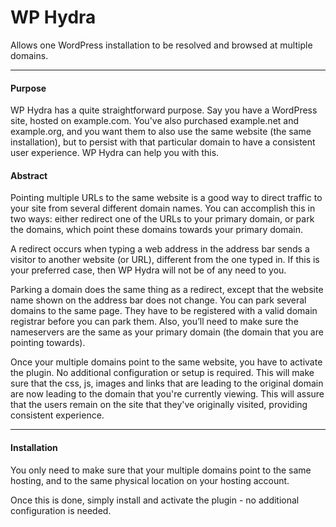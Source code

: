 WP Hydra
========

Allows one WordPress installation to be resolved and browsed at multiple domains.

-----

#### Purpose

WP Hydra has a quite straightforward purpose. Say you have a WordPress site, hosted on example.com. You've also purchased example.net and example.org, and you want them to also use the same website (the same installation), but to persist with that particular domain to have a consistent user experience. WP Hydra can help you with this.

#### Abstract

Pointing multiple URLs to the same website is a good way to direct traffic to your site from several different domain names. You can accomplish this in two ways: either redirect one of the URLs to your primary domain, or park the domains, which point these domains towards your primary domain.

A redirect occurs when typing a web address in the address bar sends a visitor to another website (or URL), different from the one typed in. If this is your preferred case, then WP Hydra will not be of any need to you.

Parking a domain does the same thing as a redirect, except that the website name shown on the address bar does not change. You can park several domains to the same page. They have to be registered with a valid domain registrar before you can park them. Also, you’ll need to make sure the nameservers are the same as your primary domain (the domain that you are pointing towards).

Once your multiple domains point to the same website, you have to activate the plugin. No additional configuration or setup is required. This will make sure that the css, js, images and links that are leading to the original domain are now leading to the domain that you're currently viewing. This will assure that the users remain on the site that they've originally visited, providing consistent experience.

-----

#### Installation

You only need to make sure that your multiple domains point to the same hosting, and to the same physical location on your hosting account.

Once this is done, simply install and activate the plugin - no additional configuration is needed. 